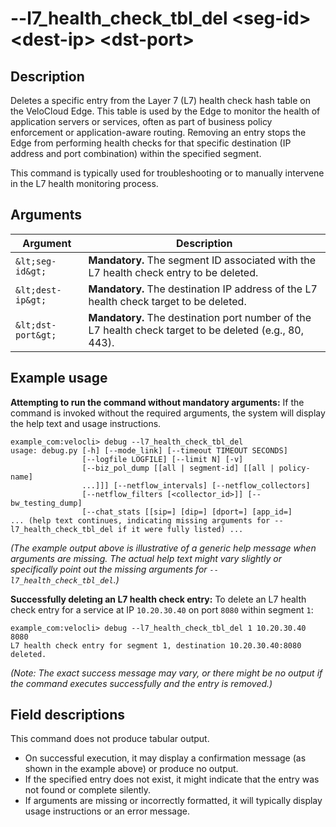 #	--l7_health_check_tbl_del &lt;seg-id&gt; &lt;dest-ip&gt; &lt;dst-port&gt;

##	Description
Deletes a specific entry from the Layer 7 (L7) health check hash table on the VeloCloud Edge. This table is used by the Edge to monitor the health of application servers or services, often as part of business policy enforcement or application-aware routing. Removing an entry stops the Edge from performing health checks for that specific destination (IP address and port combination) within the specified segment.

This command is typically used for troubleshooting or to manually intervene in the L7 health monitoring process.

##  Arguments
| Argument    | Description                                                                                                |
|-------------|------------------------------------------------------------------------------------------------------------|
| `&lt;seg-id&gt;`    | **Mandatory.** The segment ID associated with the L7 health check entry to be deleted.                     |
| `&lt;dest-ip&gt;`   | **Mandatory.** The destination IP address of the L7 health check target to be deleted.                     |
| `&lt;dst-port&gt;`  | **Mandatory.** The destination port number of the L7 health check target to be deleted (e.g., 80, 443). |

##  Example usage

**Attempting to run the command without mandatory arguments:**
If the command is invoked without the required arguments, the system will display the help text and usage instructions.
```
example_com:velocli> debug --l7_health_check_tbl_del
usage: debug.py [-h] [--mode_link] [--timeout TIMEOUT SECONDS]
                [--logfile LOGFILE] [--limit N] [-v]
                [--biz_pol_dump [[all | segment-id] [[all | policy-name]
                ...]]] [--netflow_intervals] [--netflow_collectors]
                [--netflow_filters [<collector_id>]] [--bw_testing_dump]
                [--chat_stats [[sip=] [dip=] [dport=] [app_id=]
... (help text continues, indicating missing arguments for --l7_health_check_tbl_del if it were fully listed) ...
```
*(The example output above is illustrative of a generic help message when arguments are missing. The actual help text might vary slightly or specifically point out the missing arguments for `--l7_health_check_tbl_del`.)*

**Successfully deleting an L7 health check entry:**
To delete an L7 health check entry for a service at IP `10.20.30.40` on port `8080` within segment `1`:
```
example_com:velocli> debug --l7_health_check_tbl_del 1 10.20.30.40 8080
L7 health check entry for segment 1, destination 10.20.30.40:8080 deleted.
```
*(Note: The exact success message may vary, or there might be no output if the command executes successfully and the entry is removed.)*

##  Field descriptions
This command does not produce tabular output.
*   On successful execution, it may display a confirmation message (as shown in the example above) or produce no output.
*   If the specified entry does not exist, it might indicate that the entry was not found or complete silently.
*   If arguments are missing or incorrectly formatted, it will typically display usage instructions or an error message.